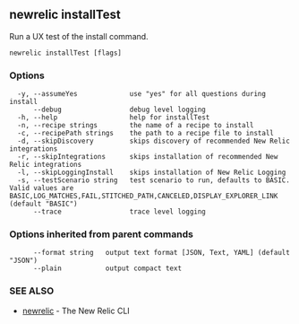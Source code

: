 ## newrelic installTest

Run a UX test of the install command.

```
newrelic installTest [flags]
```

### Options

```
  -y, --assumeYes             use "yes" for all questions during install
      --debug                 debug level logging
  -h, --help                  help for installTest
  -n, --recipe strings        the name of a recipe to install
  -c, --recipePath strings    the path to a recipe file to install
  -d, --skipDiscovery         skips discovery of recommended New Relic integrations
  -r, --skipIntegrations      skips installation of recommended New Relic integrations
  -l, --skipLoggingInstall    skips installation of New Relic Logging
  -s, --testScenario string   test scenario to run, defaults to BASIC.  Valid values are BASIC,LOG_MATCHES,FAIL,STITCHED_PATH,CANCELED,DISPLAY_EXPLORER_LINK (default "BASIC")
      --trace                 trace level logging
```

### Options inherited from parent commands

```
      --format string   output text format [JSON, Text, YAML] (default "JSON")
      --plain           output compact text
```

### SEE ALSO

* [newrelic](newrelic.md)	 - The New Relic CLI

